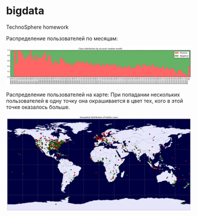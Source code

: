 # bigdata
TechnoSphere homework

Распределение пользователей по месяцам:

![ScreenShot](https://github.com/marinae/bigdata/blob/master/screenshots/months.png)

Распределение пользователей на карте:
При попадании нескольких пользователей в одну точку она окрашивается в цвет тех, кого в этой точке оказалось больше.

![ScreenShot](https://github.com/marinae/bigdata/blob/master/screenshots/map.png)
